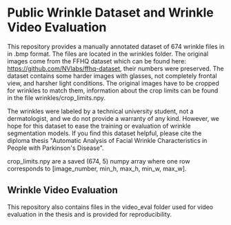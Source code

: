 # Public Wrinkle Dataset and Wrinkle Video Evaluation

This repository provides a manually annotated dataset of 674 wrinkle files in in .bmp format. The files are located in the wrinkles folder.
The original images come from the FFHQ dataset which can be found here: https://github.com/NVlabs/ffhq-dataset, their numbers were preserved.
The dataset contains some harder images with glasses, not completely frontal view, and harsher light conditions.
The original images have to be cropped for wrinkles to match them, information about the crop limits can be found in the file wrinkles/crop_limits.npy.

The wrinkles were labeled by a technical university student, not a dermatologist, and we do not provide a warranty of any kind.
However, we hope for this dataset to ease the training or evaluation of wrinkle segmentation models. If you find this dataset helpful, 
please cite the diploma thesis "Automatic Analysis of Facial Wrinkle Characteristics in People with Parkinson's Disease".

crop_limits.npy are a saved (674, 5) numpy array where one row corresponds to [image_number, min_h, max_h, min_w, max_w].

## Wrinkle Video Evaluation
This repository also contains files in the video_eval folder used for video evaluation in the thesis and is provided for reproducibility.
